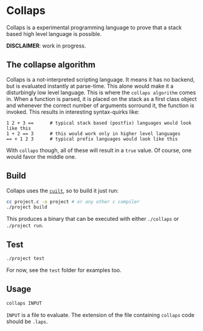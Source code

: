 # Collaps

Collaps is a experimental programming language to prove that a stack based high level language is possible.

**DISCLAIMER**: work in progress.

## The collapse algorithm

Collaps is a not-interpreted scripting language. It means it has no backend, but is evaluated instantly at parse-time.
This alone would make it a disturbingly low level language. This is where the `collaps algorithm` comes in.
When a function is parsed, it is placed on the stack as a first class object and whenever the correct number of arguments
sorround it, the function is invoked. This results in interesting syntax-quirks like:

```collaps
1 2 + 3 ==      # typical stack based (postfix) languages would look like this
1 + 2 == 3      # this would work only in higher level languages
== + 1 2 3      # typical prefix languages would look like this
```

With `collaps` though, all of these will result in a `true` value. Of course, one would favor the middle one.

## Build

Collaps uses the [`cuilt`](https://github.com/coddra/cuilt), so to build it just run:

```sh
cc project.c -o project # or any other c compiler
./project build
```

This produces a binary that can be executed with either `./collaps` or `./project run`.

## Test

```sh
./project test
```

For now, see the `test` folder for examples too.

## Usage

```sh
collaps INPUT
```

`INPUT` is a file to evaluate. The extension of the file containing `collaps` code should be `.laps`.